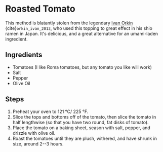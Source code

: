 # Roasted Tomato

This method is blatantly stolen from the legendary [Ivan Orkin][orkin_ivan_2013]
{cite}`orkin_ivan_2013`, who used this topping to great effect in his shio ramen
in Japan. It's delicious, and a great alternative for an umami-laden ingredient.


## Ingredients

* Tomatoes (I like Roma tomatoes, but any tomato you like will work) 
* Salt
* Pepper
* Olive Oil

## Steps

1. Preheat your oven to 121 °C/ 225 °F. 
2. Slice the tops and bottoms off of the tomato, then slice the tomato in half
   lengthwise (so that you have two round, fat disks of tomato). 
3. Place the tomato on a baking sheet, season with salt, pepper, and drizzle
   with olive oil. 
4. Roast the tomatoes until they are plush, withered, and have shrunk in size,
   around 2--3 hours. 

[orkin_ivan_2013]: https://www.amazon.com/Ivan-Ramen-Obsession-Recipes-Unlikely/dp/1607744465